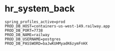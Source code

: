 # hr_system_back

```properties
spring_profiles_active=prod
PROD_DB_HOST=containers-us-west-149.railway.app
PROD_DB_PORT=7738
PROD_DB_NAME=railway
PROD_DB_USERNAME=postgres
PROD_DB_PASSWORD=baJwKUHMyadK6zymFnHX
```
